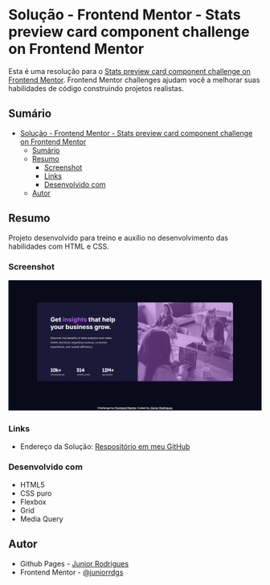 # Solução - Frontend Mentor - Stats preview card component challenge on Frontend Mentor

Esta é uma resolução para o [Stats preview card component challenge on Frontend Mentor](https://www.frontendmentor.io/challenges/stats-preview-card-component-8JqbgoU62). Frontend Mentor challenges ajudam você a melhorar suas habilidades de código construindo projetos realistas. 

## Sumário

- [Solução - Frontend Mentor - Stats preview card component challenge on Frontend Mentor](#solução---frontend-mentor---stats-preview-card-component-challenge-on-frontend-mentor)
  - [Sumário](#sumário)
  - [Resumo](#resumo)
    - [Screenshot](#screenshot)
    - [Links](#links)
    - [Desenvolvido com](#desenvolvido-com)
  - [Autor](#autor)

## Resumo
Projeto desenvolvido para treino e auxílio no desenvolvimento das habilidades com HTML e CSS.

### Screenshot
![](./images/screenshot.jpg)

### Links
- Endereço da Solução: [Respositório em meu GitHub](https://github.com/juniorrdgs/stats-preview-card-component)

### Desenvolvido com
- HTML5
- CSS puro
- Flexbox
- Grid
- Media Query

## Autor

- Github Pages - [Junior Rodrigues](https://juniorrdgs.github.io)
- Frontend Mentor - [@juniorrdgs](https://www.frontendmentor.io/profile/juniorrdgs)
